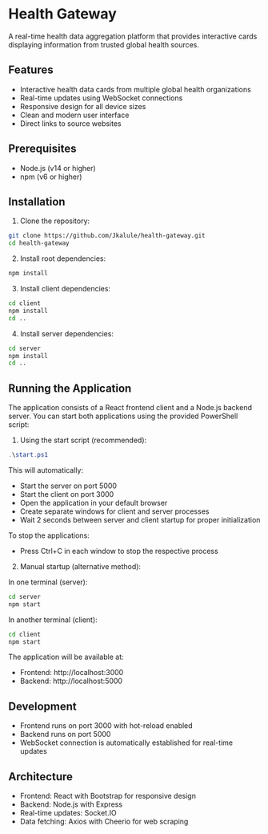 # Health Gateway

A real-time health data aggregation platform that provides interactive cards displaying information from trusted global health sources.

## Features

- Interactive health data cards from multiple global health organizations
- Real-time updates using WebSocket connections
- Responsive design for all device sizes
- Clean and modern user interface
- Direct links to source websites

## Prerequisites

- Node.js (v14 or higher)
- npm (v6 or higher)

## Installation

1. Clone the repository:
```bash
git clone https://github.com/Jkalule/health-gateway.git
cd health-gateway
```

2. Install root dependencies:
```bash
npm install
```

3. Install client dependencies:
```bash
cd client
npm install
cd ..
```

4. Install server dependencies:
```bash
cd server
npm install
cd ..
```

## Running the Application

The application consists of a React frontend client and a Node.js backend server. You can start both applications using the provided PowerShell script:

1. Using the start script (recommended):
```powershell
.\start.ps1
```

This will automatically:
- Start the server on port 5000
- Start the client on port 3000
- Open the application in your default browser
- Create separate windows for client and server processes
- Wait 2 seconds between server and client startup for proper initialization

To stop the applications:
- Press Ctrl+C in each window to stop the respective process

2. Manual startup (alternative method):

In one terminal (server):
```bash
cd server
npm start
```

In another terminal (client):
```bash
cd client
npm start
```

The application will be available at:
- Frontend: http://localhost:3000
- Backend: http://localhost:5000

## Development

- Frontend runs on port 3000 with hot-reload enabled
- Backend runs on port 5000
- WebSocket connection is automatically established for real-time updates

## Architecture

- Frontend: React with Bootstrap for responsive design
- Backend: Node.js with Express
- Real-time updates: Socket.IO
- Data fetching: Axios with Cheerio for web scraping
